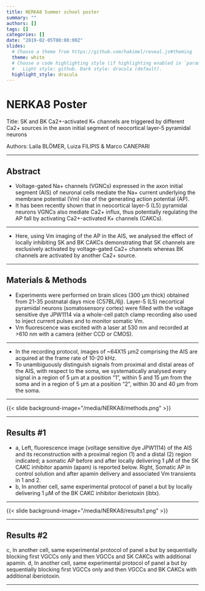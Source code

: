 ```yaml
---
title: NERKA8 Summer school poster
summary: ""
authors: []
tags: []
categories: []
date: "2019-02-05T00:00:00Z"
slides:
  # Choose a theme from https://github.com/hakimel/reveal.js#theming
  theme: white
  # Choose a code highlighting style (if highlighting enabled in `params.toml`)
  #   Light style: github. Dark style: dracula (default).
  highlight_style: dracula
---
```


# NERKA8 Poster
Title: SK and BK Ca2+-activated K+ channels are triggered by different Ca2+ sources in the axon initial segment of neocortical layer-5 pyramidal neurons

Authors: Laila BLÖMER, Luiza FILIPIS & Marco CANEPARI  

---

## Abstract
- Voltage-gated Na+ channels (VGNCs) expressed in the axon initial segment (AIS) of neuronal cells mediate the Na+ current underlying the membrane potential (Vm) rise of the generating action potential (AP). 
- It has been recently shown that in neocortical  layer-5 (L5) pyramidal neurons VGNCs also mediate Ca2+ influx, thus potentially regulating the AP fall by activating Ca2+-activated K+ channels (CAKCs). 

--- 

- Here, using Vm imaging of the AP in the AIS, we analysed the effect of locally inhibiting SK and BK CAKCs demonstrating that SK channels are exclusively activated by voltage-gated Ca2+ channels whereas BK channels are activated by another Ca2+ source.       

---

## Materials & Methods

- Experiments were performed on brain slices (300  µm thick) obtained from 21-35 postnatal days mice (C57BL/6j). Layer-5 (L5) necortical pyramidal neurons (somatosensory cortex) were filled with the voltage sensitive dye JPW1114 via a whole-cell patch clamp recording also used to inject current pulses and to monitor somatic Vm.
- Vm fluorescence was excited with a laser at 530 nm and recorded at >610 nm with a camera (either CCD or CMOS).

---

- In the recording protocol, images of ~64X15 µm2 comprising the AIS are acquired at the frame rate of 10-20 kHz.  
- To unambiguously distinguish signals from proximal and distal areas of the AIS, with respect to the soma, we systematically analysed every signal in a region of 5 µm at a position “1”, within 5 and 15 µm from the soma and in a region of 5 µm at a position “2”, within 30 and 40 µm from the soma.

---

{{< slide background-image="/media/NERKA8/methods.png" >}}


---

## Results #1
- a, Left, fluorescence image (voltage sensitive dye JPW1114) of the AIS and its reconstruction with a proximal region (1) and a distal (2) region indicated; a somatic AP before and after locally delivering 1 µM of the SK CAKC inhibitor apamin (apam) is reported below.  Right, Somatic AP in control solution and after apamin delivery and associated Vm transients in 1 and 2. 
- b, In another cell, same experimental protocol of panel a but by locally delivering 1 µM of the BK CAKC inhibitor iberiotoxin (ibtx). 

---

{{< slide background-image="/media/NERKA8/results1.png" >}}

---


## Results #2

c, In another cell, same experimental protocol of panel a but by sequentially blocking first VGCCs only and then VGCCs and SK CAKCs with additional apamin. d, In another cell, same experimental protocol of panel a but by sequentially blocking first VGCCs only and then VGCCs and BK CAKCs with additional iberiotoxin.

---
